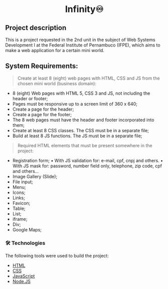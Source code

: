 <h1 align="center">Infinity♾️</h1>

## Project description
This is a project requested in the 2nd unit in the subject of Web Systems Development I at the Federal Institute of Pernambuco (IFPE), which aims to make a web application for a certain mini world.

## System Requirements:

> Create at least 8 (eight) web pages with HTML, CSS and JS from the chosen mini world (business domain):
- 8 (eight) Web pages with HTML 5, CSS 3 and JS, not including the header or footer;
- Pages must be responsive up to a screen limit of 360 x 640;
- Create a page for the header;
- Create a page for the footer;
- The 8 web pages must have the header and footer incorporated into them;
- Create at least 8 CSS classes. The CSS must be in a separate file;
- Build at least 8 JS functions. The JS must be in a separate file;

> Required HTML elements that must be present somewhere in the project:
- Registration form;
      • With JS validation for: e-mail, cpf, cnpj and others.
      • With JS mask for: password, number field only, telephone, zip code, cpf and others...
- Image Gallery (Slide);
- File input;
- Menu;
- Icons;
- Links;
- Favicon;
- Table;
- List;
- iframe;
- Div;
- Google Maps;

### 🛠 Technologies

The following tools were used to build the project:

- [HTML](https://www.w3schools.com/)
- [CSS](https://www.w3schools.com/)
- [JavaScript](https://www.w3schools.com/)
- [Node.JS](https://nodejs.org/en/)
